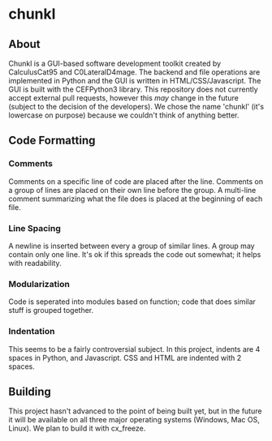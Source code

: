 # chunkl

## About

Chunkl is a GUI-based software development toolkit created by CalculusCat95 and C0LateralD4mage. The backend and file operations are implemented in Python and the GUI is written in HTML/CSS/Javascript. The GUI is built with the CEFPython3 library. This repository does not currently accept external pull requests, however this *may* change in the future (subject to the decision of the developers). We chose the name 'chunkl' (it's lowercase on purpose) because we couldn't think of anything better. 

## Code Formatting 

### Comments

Comments on a specific line of code are placed after the line. Comments on a group of lines are placed on their own line before the group. A multi-line comment summarizing what the file does is placed at the beginning of each file. 

### Line Spacing

A newline is inserted between every a group of similar lines. A group may contain only one line. It's ok if this spreads the code out somewhat; it helps with readability. 

### Modularization

Code is seperated into modules based on function; code that does similar stuff is grouped together. 

### Indentation

This seems to be a fairly controversial subject. In this project, indents are 4 spaces in Python, and Javascript. CSS and HTML are indented with 2 spaces. 

## Building

This project hasn't advanced to the point of being built yet, but in the future it will be available on all three major operating systems (Windows, Mac OS, Linux). We plan to build it with cx_freeze.